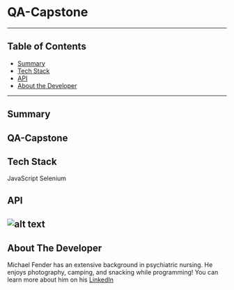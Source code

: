 # QA-Capstone
---
## Table of Contents
* [Summary](#summary)
* [Tech Stack](#techStack)
* [API](#api)
* [About the Developer](#about)
---
## <a name="summary"></a>Summary
**QA-Capstone**
---

## <a name="stack"></a>Tech Stack
JavaScript
Selenium

## <a name="API"></a>API
![alt text](https://github.com/MichaelFeneder/QA-capstone/blob/main/postman.jpg)
---
## <a name="about"></a>About The Developer
Michael Fender has an extensive background in psychiatric nursing.  He enjoys photography, camping, and snacking while programming!  You can learn more about him on his [LinkedIn](https://www.linkedin.com/in/michael-fender-57652b124/)